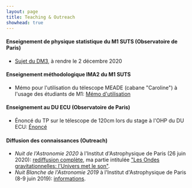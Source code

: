 ```yaml
---
layout: page
title: Teaching & Outreach
showhead: true
---
```

#### Enseignement de physique statistique du M1 SUTS (Observatoire de Paris)

* [Sujet du DM3](docs/DM3.pdf), à rendre le 2 décembre 2020

#### Enseignement méthodologique IMA2 du M1 SUTS

* Mémo pour l'utilisation du télescope MEADE (cabane "Caroline") à l'usage des étudiants de M1: [Mémo d'utilisation](docs/memo_meade.pdf)

#### Enseignement au DU ECU (Observatoire de Paris)

* Énoncé du TP sur le télescope de 120cm lors du stage à l'OHP du DU ECU: [Énoncé](docs/TPT120.pdf)

#### Diffusion des connaissances (Outreach)

* *Nuit de l'Astronomie 2020* à l'Institut d'Astrophysique de Paris (26 juin 2020): [rediffusion complète](https://www.youtube.com/watch?v=clg2gMzFJuU), ma partie intitulée ["Les Ondes gravitationnelles: l'Univers met le son"](https://www.youtube.com/watch?v=clg2gMzFJuU&feature=youtu.be&t=3541).
* *Nuit Blanche de l'Astronomie 2019* à l'Institut d'Astrophysique de Paris (8-9 juin 2019): [informations](http://www.iap.fr/actualites/laune/2019/Mai/nuit-blanche-fr.html).
